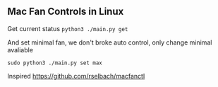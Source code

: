 Mac Fan Controls in Linux
---

Get current status
`python3 ./main.py get`

And set minimal fan, we don't broke auto control, only change minimal avaliable

`sudo python3 ./main.py set max`

Inspired https://github.com/rselbach/macfanctl